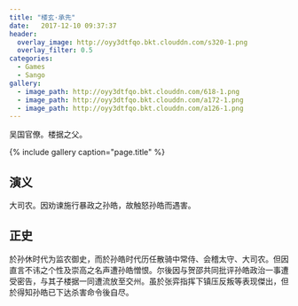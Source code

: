 ```yaml
---
title: "楼玄·承先"
date:   2017-12-10 09:37:37
header:
  overlay_image: http://oyy3dtfqo.bkt.clouddn.com/s320-1.png
  overlay_filter: 0.5
categories:
  - Games
  - Sango
gallery:
  - image_path: http://oyy3dtfqo.bkt.clouddn.com/618-1.png
  - image_path: http://oyy3dtfqo.bkt.clouddn.com/a172-1.png
  - image_path: http://oyy3dtfqo.bkt.clouddn.com/a126-1.png
---
```


吴国官僚。楼据之父。

{% include gallery caption="page.title" %}

## 演义

大司农。因劝谏施行暴政之孙皓，故触怒孙皓而遇害。

## 正史

於孙休时代为监农御史，而於孙皓时代历任散骑中常侍、会稽太守、大司农。但因直言不讳之个性及崇高之名声遭孙皓憎恨。尔後因与贺邵共同批评孙皓政治一事遭受密告，与其子楼据一同遭流放至交州。虽於张弈指挥下镇压反叛等表现傑出，但於得知孙皓已下达杀害命令後自尽。